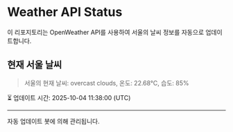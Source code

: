 
# Weather API Status

이 리포지토리는 OpenWeather API를 사용하여 서울의 날씨 정보를 자동으로 업데이트합니다.

## 현재 서울 날씨
> 서울의 현재 날씨: overcast clouds, 온도: 22.68°C, 습도: 85%

⏳ 업데이트 시간: 2025-10-04 11:38:00 (UTC)

---
자동 업데이트 봇에 의해 관리됩니다.
